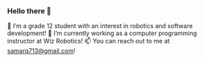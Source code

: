 ### Hello there 👋


🔭 I’m a grade 12 student with an interest in robotics and software development!
🌱 I’m currently working as a computer programming instructor at Wiz Robotics!
📫 You can reach out to me at samarq713@gmail.com!

